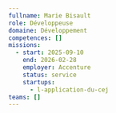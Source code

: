 ```yaml
---
fullname: Marie Bisault
role: Développeuse
domaine: Développement
competences: []
missions:
  - start: 2025-09-10
    end: 2026-02-28
    employer: Accenture
    status: service
    startups:
      - l-application-du-cej
teams: []
---
```

